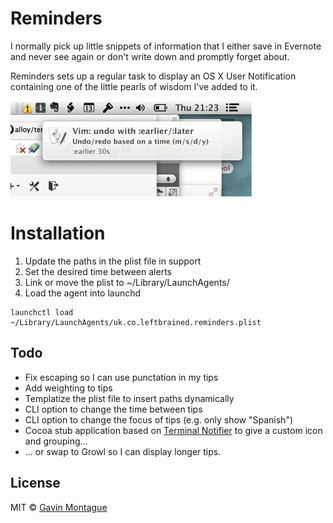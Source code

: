 # Reminders

I normally pick up little snippets of information that I either save in Evernote
and never see again or don't write down and promptly forget about.

Reminders sets up a regular task to display an OS X User Notification containing
one of the little pearls of wisdom I've added to it. 

![Screenshot of "Reminders"](./support/sample.jpg)

# Installation
1.  Update the paths in the plist file in support
2.  Set the desired time between alerts
3.  Link or move the plist to ~/Library/LaunchAgents/
4.  Load the agent into launchd 

```
launchctl load ~/Library/LaunchAgents/uk.co.leftbrained.reminders.plist
```



## Todo

* Fix escaping so I can use punctation in my tips
* Add weighting to tips
* Templatize the plist file to insert paths dynamically
* CLI option to change the time between tips
* CLI option to change the focus of tips (e.g. only show "Spanish")
* Cocoa stub application based on [Terminal Notifier](https://github.com/alloy/terminal-notifier) to give a custom icon
 and grouping...
* ... or swap to Growl so I can display longer tips.

## License

MIT © [Gavin Montague](http://leftbrained.co.uk)
